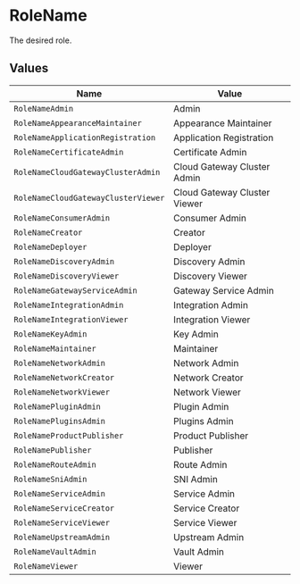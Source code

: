 # RoleName

The desired role.


## Values

| Name                                | Value                               |
| ----------------------------------- | ----------------------------------- |
| `RoleNameAdmin`                     | Admin                               |
| `RoleNameAppearanceMaintainer`      | Appearance Maintainer               |
| `RoleNameApplicationRegistration`   | Application Registration            |
| `RoleNameCertificateAdmin`          | Certificate Admin                   |
| `RoleNameCloudGatewayClusterAdmin`  | Cloud Gateway Cluster Admin         |
| `RoleNameCloudGatewayClusterViewer` | Cloud Gateway Cluster Viewer        |
| `RoleNameConsumerAdmin`             | Consumer Admin                      |
| `RoleNameCreator`                   | Creator                             |
| `RoleNameDeployer`                  | Deployer                            |
| `RoleNameDiscoveryAdmin`            | Discovery Admin                     |
| `RoleNameDiscoveryViewer`           | Discovery Viewer                    |
| `RoleNameGatewayServiceAdmin`       | Gateway Service Admin               |
| `RoleNameIntegrationAdmin`          | Integration Admin                   |
| `RoleNameIntegrationViewer`         | Integration Viewer                  |
| `RoleNameKeyAdmin`                  | Key Admin                           |
| `RoleNameMaintainer`                | Maintainer                          |
| `RoleNameNetworkAdmin`              | Network Admin                       |
| `RoleNameNetworkCreator`            | Network Creator                     |
| `RoleNameNetworkViewer`             | Network Viewer                      |
| `RoleNamePluginAdmin`               | Plugin Admin                        |
| `RoleNamePluginsAdmin`              | Plugins Admin                       |
| `RoleNameProductPublisher`          | Product Publisher                   |
| `RoleNamePublisher`                 | Publisher                           |
| `RoleNameRouteAdmin`                | Route Admin                         |
| `RoleNameSniAdmin`                  | SNI Admin                           |
| `RoleNameServiceAdmin`              | Service Admin                       |
| `RoleNameServiceCreator`            | Service Creator                     |
| `RoleNameServiceViewer`             | Service Viewer                      |
| `RoleNameUpstreamAdmin`             | Upstream Admin                      |
| `RoleNameVaultAdmin`                | Vault Admin                         |
| `RoleNameViewer`                    | Viewer                              |